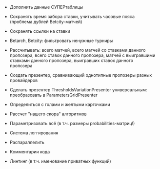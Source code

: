 * Дополнить данные СУПЕРтаблицы
* Сохранять время забора ставки, учитывать часовые пояса (проблема дублей Betcity-матчей)
* Сохранять ссылки на ставки
* Betarch, Betcity: фильтровать ненужные турниры
* Рассчитывать: всего матчей, всего матчей со ставками данного пропозера, всего ставок данного пропозера, матчей с выигравшими ставками данного пропозера, выигравших ставок данного пропозера
* Создать презентер, сравнивающий однотипные пропозеры разных провайдеров
* Сделать презентер ThresholdsVariationPresenter универсальным: преобразовать в ParametersGridPresenter

* Определиться с голами и желтыми карточками
* Рассчет "нашего скора" алгоритмов
* Параметризовать всё (в т.ч. размеры probabilities-матриц!)
* Система логгирования
* Распараллелить
* Комментарии кода
* Линтинг (в т.ч. именование приватных функций)
